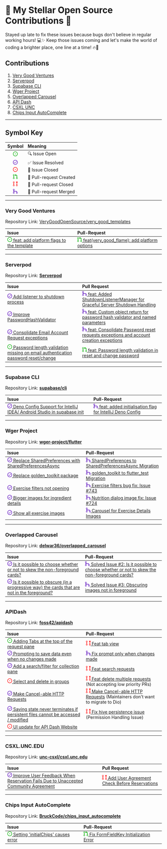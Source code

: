 # 🌟 My Stellar Open Source Contributions 🚀

Stayed up late to fix these issues because bugs don't believe in regular working hours! 💻✨ Keep those issues coming and
let's make the world of coding a brighter place, one line at a time! 🔥🌟

## Contributions

1. [Very Good Ventures](#very-good-ventures)
2. [Serverpod](#serverpod)
3. [Supabase CLI](#supabase-cli)
4. [Wger Project](#wger-project)
5. [Overlapped Carousel](#overlapped-carousel)
6. [API Dash](#apidash)
7. [CSXL UNC](#csxluncedu)
8. [Chips Input AutoComplete](#chips-input-autocomplete)

---

## Symbol Key

|    Symbol    | Meaning                 |
|:------------:|:------------------------|
|   ![ISSUE]   | 🔍  Issue Open          |
| ![RESOLVED]  | ✅ Issue Resolved        |
|  ![CLOSED]   | 🚫 Issue Closed         |
|    ![PR]     | 🎉 Pull-request Created |
| ![PR_CLOSED] | 🚧 Pull-request Closed  |
| ![PR_MERGED] | 🔀 Pull-request Merged  |

---

### Very Good Ventures

Repository Link: [VeryGoodOpenSource/very_good_templates](https://github.com/VeryGoodOpenSource/very_good_templates)

| Issue                                                                                                                    | Pull-Request                                                                                                            |
|:-------------------------------------------------------------------------------------------------------------------------|:------------------------------------------------------------------------------------------------------------------------|
| [![ISSUE] feat: add platform flags to the template](https://github.com/VeryGoodOpenSource/very_good_templates/issues/30) | [![PR] feat(very_good_flame): add platform options](https://github.com/VeryGoodOpenSource/very_good_templates/pull/340) |

---

### Serverpod

Repository Link: [**Serverpod**](https://github.com/serverpod/serverpod)

| Issue                                                                                                                                           | Pull Request                                                                                                                                          |
|:------------------------------------------------------------------------------------------------------------------------------------------------|:------------------------------------------------------------------------------------------------------------------------------------------------------|
| [![RESOLVED] Add listener to shutdown process](https://github.com/serverpod/serverpod/issues/3549)                                              | [![PR_MERGED] feat: Added ShutdownListenerManager for Graceful Server Shutdown Handling](https://github.com/serverpod/serverpod/pull/3555)            |
| [![RESOLVED] Improve PasswordHashValidator](https://github.com/serverpod/serverpod/issues/3698)                                                 | [![PR_MERGED] feat: Custom object return for password hash validator and named parameters](https://github.com/serverpod/serverpod/pull/3878)          |
| [![RESOLVED] Consolidate Email Account Request exceptions](https://github.com/serverpod/serverpod/issues/3882)                                  | [![PR_MERGED] feat: Consolidate Password reset requests exceptions and account creation exceptions](https://github.com/serverpod/serverpod/pull/3892) |
| [![ISSUE] Password length validation missing on email authentication password reset/change](https://github.com/serverpod/serverpod/issues/3891) | [![PR] feat: Password length validation in reset and change password](https://github.com/serverpod/serverpod/pull/3905)                               |

---

### Supabase CLI

Repository Link: [**supabase/cli**](https://github.com/supabase/cli)

| Issue                                                                                                                             | Pull-Request                                                                                                       |
|:----------------------------------------------------------------------------------------------------------------------------------|:-------------------------------------------------------------------------------------------------------------------|
| [![RESOLVED] Deno Config Support for IntelliJ IDEA/ Android Studio in supabase init](https://github.com/supabase/cli/issues/1998) | [![PR_MERGED] feat: added initialisation flag for IntelliJ Deno Config](https://github.com/supabase/cli/pull/2045) |

---

### Wger Project

Repository Link: [**wger-project/flutter**](https://github.com/wger-project/flutter)

| Issue                                                                                                                        | Pull-Request                                                                                                           |
|:-----------------------------------------------------------------------------------------------------------------------------|:-----------------------------------------------------------------------------------------------------------------------|
| [![RESOLVED] Replace SharedPreferences with SharedPreferencesAsync](https://github.<br/>com/wger-project/flutter/issues/731) | [![PR_MERGED] SharedPreferences to SharedPreferencesAsync Migration](https://github.com/wger-project/flutter/pull/761) |
| [![RESOLVED] Replace golden_toolkit package](https://github.com/wger-project/flutter/issues/732)                             | [![PR_MERGED] golden_toolkit to flutter_test Migration](https://github.com/wger-project/flutter/pull/762)              |
| [![RESOLVED] Exercise filters not opening](https://github.com/wger-project/flutter/issues/743)                               | [![PR_MERGED] Exercise filters bug fix: Issue #743](https://github.com/wger-project/flutter/pull/766)                  |
| [![RESOLVED] Bigger images for ingredient details](https://github.com/wger-project/flutter/issues/724)                       | [![PR_MERGED] Nutrition dialog image fix: Issue #724](https://github.com/wger-project/flutter/pull/768)                |
| [![RESOLVED] Show all exercise images](https://github.com/wger-project/flutter/issues/767)                                   | [ ![PR_MERGED] Carousel for Exercise Details Images](https://github.com/wger-project/flutter/pull/769)                 |

---

### Overlapped Carousel

Repository Link: [**delwar36/overlapped_carousel**](https://github.com/delwar36/overlapped_carousel)

| Issue                                                                                                                                                              | Pull-Request                                                                                                                                                      |
|:-------------------------------------------------------------------------------------------------------------------------------------------------------------------|:------------------------------------------------------------------------------------------------------------------------------------------------------------------|
| [![RESOLVED] Is it possible to choose whether or not to skew the non-foreground cards?](https://github.com/delwar36/overlapped_carousel/issues/2)                  | [![PR_MERGED] Solved Issue #2: Is it possible to choose whether or not to skew the non-foreground cards?](https://github.com/delwar36/overlapped_carousel/pull/5) |
| [![RESOLVED] Is it possible to obscure (in a progressive way) the cards that are not in the foreground?](https://github.com/delwar36/overlapped_carousel/issues/2) | [![PR_MERGED] Solved Issue #3: Obscuring images not in foreground](https://github.com/delwar36/overlapped_carousel/pull/4)                                        |

---

### APIDash

Repository Link: [**foss42/apidash**](https://github.com/foss42/apidash)

| Issue                                                                                                                                       | Pull-Request                                                                                                                         | 
|:--------------------------------------------------------------------------------------------------------------------------------------------|:-------------------------------------------------------------------------------------------------------------------------------------|
| [![ISSUE] Adding Tabs at the top of the request pane](https://github.com/foss42/apidash/issues/306)                                         | [![PR_CLOSED] Feat tab view](https://github.com/foss42/apidash/pull/327)                                                             |
| [![RESOLVED] Prompting to save data even when no changes made](https://github.com/foss42/apidash/issues/364)                                | [![PR_MERGED] Fix prompt only when changes made](https://github.com/foss42/apidash/pull/365)                                         |
| [![RESOLVED] Add a search/filter for collection pane](https://github.com/foss42/apidash/issues/305)                                         | [![PR_CLOSED] Feat search requests](https://github.com/foss42/apidash/pull/330)                                                      |
| [![CLOSED] Select and delete in groups](https://github.com/foss42/apidash/issues/319)                                                       | [![PR_CLOSED] Feat delete multiple requests](https://github.com/foss42/apidash/pull/368) (Not accepting low priority PRs)            |
| [![RESOLVED] Make Cancel-able HTTP Requests](https://github.com/foss42/apidash/issues/109)                                                  | [![PR_CLOSED] Make Cancel-able HTTP Requests](https://github.com/foss42/apidash/pull/113) (Maintainers don't want to migrate to Dio) |
| [![RESOLVED] Saving state never terminates if persistent files cannot be accessed / modified](https://github.com/foss42/apidash/issues/359) | [![PR_CLOSED] Fix hive persistence issue](https://github.com/foss42/apidash/pull/363) (Permission Handling Issue)                    |
| [![CLOSED] UI update for API Dash Website](https://github.com/foss42/apidash/issues/362)                                                    |                                                                                                                                      |

---

### CSXL.UNC.EDU

Repository Link: [**unc-csxl/csxl.unc.edu**](https://github.com/unc-csxl/csxl.unc.edu)

| Issue                                                                                                                                                 | Pull Request                                                                                                    |
|:------------------------------------------------------------------------------------------------------------------------------------------------------|:----------------------------------------------------------------------------------------------------------------|
| [![RESOLVED] Improve User Feedback When Reservation Fails Due to Unaccepted Community Agreement](https://github.com/unc-csxl/csxl.unc.edu/issues/625) | [![PR_CLOSED] Add User Agreement Check Before Reservations ](https://github.com/unc-csxl/csxl.unc.edu/pull/626) |

---

### Chips Input AutoComplete

Repository Link: [**BruckCode/chips_input_autocomplete**](https://github.com/BruckCode/chips_input_autocomplete)

| Issue                                                                                                          | Pull-Request                                                                                                |
|:---------------------------------------------------------------------------------------------------------------|:------------------------------------------------------------------------------------------------------------|
| [![ISSUE] Setting 'initialChips' causes error](https://github.com/BruckCode/chips_input_autocomplete/issues/4) | [![PR] Fix FormFieldKey Initialization Error](https://github.com/BruckCode/chips_input_autocomplete/pull/5) |

[ISSUE]: ./assets/issue.png

[RESOLVED]: ./assets/resolved.png

[CLOSED]: ./assets/closed.png

[PR]: ./assets/pr.png

[PR_CLOSED]: assets/pr-closed.png

[PR_MERGED]: ./assets/merged.png